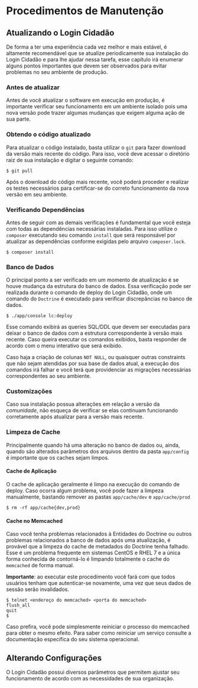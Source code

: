 Procedimentos de Manutenção
===========================

Atualizando o Login Cidadão
---------------------------

De forma a ter uma experiência cada vez melhor e mais estável, é altamente
recomendável que se atualize periodicamente sua instalação do Login Cidadão e para
lhe ajudar nessa tarefa, esse capítulo irá enumerar alguns pontos importantes que
devem ser observados para evitar problemas no seu ambiente de produção.

### Antes de atualizar

Antes de você atualizar o software em execução em produção, é importante verificar
seu funcionamento em um ambiente isolado pois uma nova versão pode trazer algumas
mudanças que exigem alguma ação de sua parte.

### Obtendo o código atualizado

Para atualizar o código instalado, basta utilizar o `git` para fazer download da
versão mais recente do código. Para isso, você deve acessar o diretório raiz de
sua instalação e digitar o seguinte comando:

    $ git pull

Após o download do código mais recente, você poderá proceder e realizar os testes
necessários para certificar-se do correto funcionamento da nova versão em seu
ambiente.

### Verificando Dependências

Antes de seguir com as demais verificações é fundamental que você esteja com todas
as dependências necessárias instaladas. Para isso utilize o `composer` executando
seu comando `install` que será responsável por atualizar as dependências conforme
exigidas pelo arquivo `composer.lock`.

    $ composer install

### Banco de Dados

O principal ponto a ser verificado em um momento de atualização é se houve mudança
da estrutura do banco de dados. Essa verificação pode ser realizada durante o
comando de deploy do Login Cidadão, onde um comando do `Doctrine` é executado
para verificar discrepâncias no banco de dados.

    $ ./app/console lc:deploy

Esse comando exibirá as queries SQL/DDL que devem ser executadas para deixar o
banco de dados com a estrutura correspondente à versão mais recente. Caso queira
executar os comandos exibidos, basta responder de acordo com o menu interativo
que será exibido.

Caso haja a criação de colunas `NOT NULL`, ou quaisquer outras constraints que não
sejam atendidas por sua base de dados atual, a execução dos comandos irá falhar e
você terá que providenciar as migrações necessárias correspondentes ao seu ambiente.

### Customizações

Caso sua instalação possua alterações em relação a versão da *comunidade*, não
esqueça de verificar se elas continuam funcionando corretamente após atualizar
para a versão mais recente.

### Limpeza de Cache

Principalmente quando há uma alteração no banco de dados ou, ainda, quando são
alterados parâmetros dos arquivos dentro da pasta `app/config` é importante que
os caches sejam limpos.

#### Cache de Aplicação

O cache de aplicação geralmente é limpo na execução do comando de deploy. Caso
ocorra algum problema, você pode fazer a limpeza manualmente, bastando remover
as pastas `app/cache/dev` e `app/cache/prod`
 
    $ rm -rf app/cache{dev,prod}
     
#### Cache no Memcached

Caso você tenha problemas relacionados à Entidades do Doctrine ou outros
problemas relacionados a banco de dados após uma atualização, é provável que
a limpeza do cache de metadados do Doctrine tenha falhado. Esse é um problema
frequente em sistemas CentOS e RHEL 7 e a única forma conhecida de contorná-lo
é limpando totalmente o cache do `memcached` de forma manual.

**Importante**: ao executar este procedimento você fará com que todos usuários
tenham que autenticar-se novamente, uma vez que seus dados de sessão serão
invalidados.

    $ telnet <endereço do memcached> <porta do memcached>
    flush_all
    quit
    $ 

Caso prefira, você pode simplesmente reiniciar o processo do memcached para obter
o mesmo efeito. Para saber como reiniciar um serviço consulte a documentação
específica do seu sistema operacional.

Alterando Configurações
-----------------------

O Login Cidadão possui diversos parâmetros que permitem ajustar seu funcionamento
de acordo com as necessidades de sua organização.